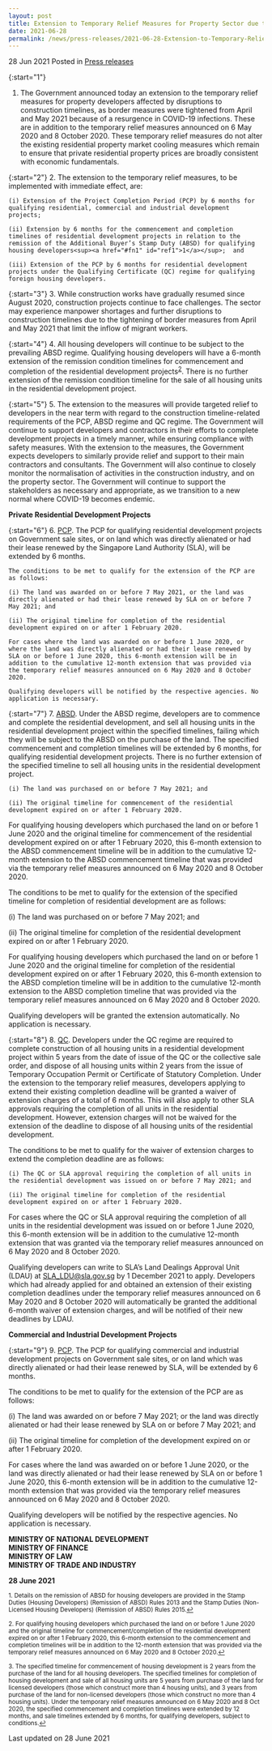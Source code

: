 ```yaml
---
layout: post
title: Extension to Temporary Relief Measures for Property Sector due to Coronavirus Disease 2019 (COVID-19) Pandemic
date: 2021-06-28
permalink: /news/press-releases/2021-06-28-Extension-to-Temporary-Relief-Measures-Property-Sector-due-to-COVID19 
---
```


28 Jun 2021 Posted in [Press releases](/news/press-releases)

{:start="1"}
1.	The Government announced today an extension to the temporary relief measures for property developers affected by disruptions to construction timelines, as border measures were tightened from April and May 2021 because of a resurgence in COVID-19 infections. These are in addition to the temporary relief measures announced on 6 May 2020 and 8 October 2020. These temporary relief measures do not alter the existing residential property market cooling measures which remain to ensure that private residential property prices are broadly consistent with economic fundamentals.

{:start="2"}
2.	The extension to the temporary relief measures, to be implemented with immediate effect, are:

    (i)	Extension of the Project Completion Period (PCP) by 6 months for qualifying residential, commercial and industrial development projects;

    (ii) Extension by 6 months for the commencement and completion timelines of residential development projects in relation to the remission of the Additional Buyer’s Stamp Duty (ABSD) for qualifying housing developers<sup><a href="#fn1" id="ref1">1</a></sup>;  and

    (iii) Extension of the PCP by 6 months for residential development projects under the Qualifying Certificate (QC) regime for qualifying foreign housing developers.

{:start="3"}
3.	While construction works have gradually resumed since August 2020, construction projects continue to face challenges. The sector may experience manpower shortages and further disruptions to construction timelines due to the tightening of border measures from April and May 2021 that limit the inflow of migrant workers.

{:start="4"}
4.	 All housing developers will continue to be subject to the prevailing ABSD regime. Qualifying housing developers will have a 6-month extension of the remission condition timelines for commencement and completion of the residential development projects<sup><a href="#fn2" id="ref2">2</a></sup>.  There is no further extension of the remission condition timeline for the sale of all housing units in the residential development project. 

{:start="5"}
5.	The extension to the measures will provide targeted relief to developers in the near term with regard to the construction timeline-related requirements of the PCP, ABSD regime and QC regime. The Government will continue to support developers and contractors in their efforts to complete development projects in a timely manner, while ensuring compliance with safety measures. With the extension to the measures, the Government expects developers to similarly provide relief and support to their main contractors and consultants. The Government will also continue to closely monitor the normalisation of activities in the construction industry, and on the property sector. The Government will continue to support the stakeholders as necessary and appropriate, as we transition to a new normal where COVID-19 becomes endemic.

<b>Private Residential Development Projects</b>

{:start="6"}
6.	<u>PCP</u>. The PCP for qualifying residential development projects on Government sale sites, or on land which was directly alienated or had their lease renewed by the Singapore Land Authority (SLA), will be extended by 6 months. 

    The conditions to be met to qualify for the extension of the PCP are as follows:

    (i)	The land was awarded on or before 7 May 2021, or the land was directly alienated or had their lease renewed by SLA on or before 7 May 2021; and 
    
    (ii) The original timeline for completion of the residential development expired on or after 1 February 2020.

    For cases where the land was awarded on or before 1 June 2020, or where the land was directly alienated or had their lease renewed by SLA on or before 1 June 2020, this 6-month extension will be in addition to the cumulative 12-month extension that was provided via the temporary relief measures announced on 6 May 2020 and 8 October 2020.

    Qualifying developers will be notified by the respective agencies. No application is necessary. 

{:start="7"}
7.	<u>ABSD</u>. Under the ABSD regime, developers are to commence and complete the residential development, and sell all housing units in the residential development project within the specified timelines,  failing which they will be subject to the ABSD on the purchase of the land. The specified commencement and completion timelines will be extended by 6 months, for qualifying residential development projects. There is no further extension of the specified timeline to sell all housing units in the residential development project.

    (i)	The land was purchased on or before 7 May 2021; and

    (ii) The original timeline for commencement of the residential development expired on or after 1 February 2020.

For qualifying housing developers which purchased the land on or before 1 June 2020 and the original timeline for commencement of the residential development expired on or after 1 February 2020, this 6-month extension to the ABSD commencement timeline will be in addition to the cumulative 12-month extension to the ABSD commencement timeline that was provided via the temporary relief measures announced on 6 May 2020 and 8 October 2020.

The conditions to be met to qualify for the extension of the specified timeline for completion of residential development are as follows:

   (i)	The land was purchased on or before 7 May 2021; and
   
   (ii) The original timeline for completion of the residential development expired on or after 1 February 2020.

For qualifying housing developers which purchased the land on or before 1 June 2020 and the original timeline for completion of the residential development expired on or after 1 February 2020, this 6-month extension to the ABSD completion timeline will be in addition to the cumulative 12-month extension to the ABSD completion timeline that was provided via the temporary relief measures announced on 6 May 2020 and 8 October 2020.

Qualifying developers will be granted the extension automatically. No application is necessary. 

{:start="8"}
8.	 <u>QC</u>. Developers under the QC regime are required to complete construction of all housing units in a residential development project within 5 years from the date of issue of the QC or the collective sale order, and dispose of all housing units within 2 years from the issue of Temporary Occupation Permit or Certificate of Statutory Completion. Under the extension to the temporary relief measures, developers applying to extend their existing completion deadline will be granted a waiver of extension charges of a total of 6 months. This will also apply to other SLA approvals requiring the completion of all units in the residential development. However, extension charges will not be waived for the extension of the deadline to dispose of all housing units of the residential development.

The conditions to be met to qualify for the waiver of extension charges to extend the completion deadline are as follows:

    (i)	The QC or SLA approval requiring the completion of all units in the residential development was issued on or before 7 May 2021; and

    (ii) The original timeline for completion of the residential development expired on or after 1 February 2020.

For cases where the QC or SLA approval requiring the completion of all units in the residential development was issued on or before 1 June 2020, this 6-month extension will be in addition to the cumulative 12-month extension that was granted via the temporary relief measures announced on 6 May 2020 and 8 October 2020.

Qualifying developers can write to SLA’s Land Dealings Approval Unit (LDAU) at <a href="mailto:SLA_LDU@sla.gov.sg" target="new">SLA_LDU@sla.gov.sg</a> by 1 December 2021 to apply. Developers which had already applied for and obtained an extension of their existing completion deadlines under the temporary relief measures announced on 6 May 2020 and 8 October 2020 will automatically be granted the additional 6-month waiver of extension charges, and will be notified of their new deadlines by LDAU.

<b>Commercial and Industrial Development Projects</b>

{:start="9"}
9.	 <u>PCP</u>. The PCP for qualifying commercial and industrial development projects on Government sale sites, or on land which was directly alienated or had their lease renewed by SLA, will be extended by 6 months. 

The conditions to be met to qualify for the extension of the PCP are as follows: 

(i)	The land was awarded on or before 7 May 2021; or the land was directly alienated or had their lease renewed by SLA on or before 7 May 2021; and 

(ii) The original timeline for completion of the development expired on or after 1 February 2020.

For cases where the land was awarded on or before 1 June 2020, or the land was directly alienated or had their lease renewed by SLA on or before 1 June 2020, this 6-month extension will be in addition to the cumulative 12-month extension that was provided via the temporary relief measures announced on 6 May 2020 and 8 October 2020.

Qualifying developers will be notified by the respective agencies. No application is necessary.


**MINISTRY OF NATIONAL DEVELOPMENT<br>
MINISTRY OF FINANCE<br>
MINISTRY OF LAW <br>
MINISTRY OF TRADE AND INDUSTRY**<br>

**28 June 2021**

<p><sup id="fn1">1. Details on the remission of ABSD for housing developers are provided in the Stamp Duties (Housing Developers) (Remission of ABSD) Rules 2013 and the Stamp Duties (Non-Licensed Housing Developers) (Remission of ABSD) Rules 2015.<a href="#ref1" title="Jump back to footnote 1 in the text.">↩</a></sup></p>
<p><sup id="fn2">2. For qualifying housing developers which purchased the land on or before 1 June 2020 and the original timeline for commencement/completion of the residential development expired on or after 1 February 2020, this 6-month extension to the commencement and completion timelines will be in addition to the 12-month extension that was provided via the temporary relief measures announced on 6 May 2020 and 8 October 2020.<a href="#ref2" title="Jump back to footnote 2 in the text.">↩</a></sup></p>
<p><sup id="fn3">3. The specified timeline for commencement of housing development is 2 years from the purchase of the land for all housing developers. The specified timelines for completion of housing development and sale of all housing units are 5 years from purchase of the land for licensed developers (those which construct more than 4 housing units), and 3 years from purchase of the land for non-licensed developers (those which construct no more than 4 housing units). Under the temporary relief measures announced on 6 May 2020 and 8 Oct 2020, the specified commencement and completion timelines were extended by 12 months, and sale timelines extended by 6 months, for qualifying developers, subject to conditions.<a href="#ref3" title="Jump back to footnote 3 in the text.">↩</a></sup></p>


<p class="right-side-updated">Last updated on 28 June 2021</p>

